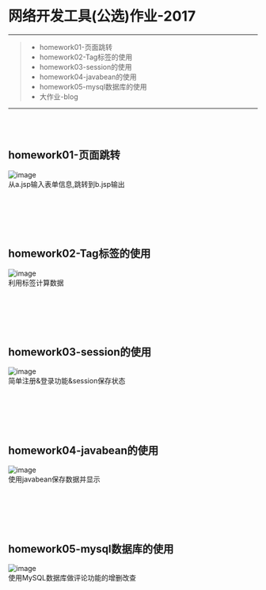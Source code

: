 # 网络开发工具(公选)作业-2017

------

> * homework01-页面跳转
> * homework02-Tag标签的使用
> * homework03-session的使用
> * homework04-javabean的使用
> * homework05-mysql数据库的使用
> * 大作业-blog

------
<br><br>

## homework01-页面跳转<br>
![image](https://github.com/luguanxing/Web-Projects/blob/master/JSP-homework/pictures/1.jpg?raw=true)<br>
从a.jsp输入表单信息,跳转到b.jsp输出
<br><br><br><br><br><br>


## homework02-Tag标签的使用<br>
![image](https://github.com/luguanxing/Web-Projects/blob/master/JSP-homework/pictures/2.jpg?raw=true)<br>
利用标签计算数据
<br><br><br><br><br><br>


## homework03-session的使用<br>
![image](https://github.com/luguanxing/Web-Projects/blob/master/JSP-homework/pictures/3.jpg?raw=true)<br>
简单注册&登录功能&session保存状态
<br><br><br><br><br><br>

## homework04-javabean的使用<br>
![image](https://github.com/luguanxing/Web-Projects/blob/master/JSP-homework/pictures/4.jpg?raw=true)<br>
使用javabean保存数据并显示
<br><br><br><br><br><br>

## homework05-mysql数据库的使用<br>
![image](https://github.com/luguanxing/Web-Projects/blob/master/JSP-homework/pictures/5.jpg?raw=true)<br>
使用MySQL数据库做评论功能的增删改查
<br><br><br><br><br><br>
